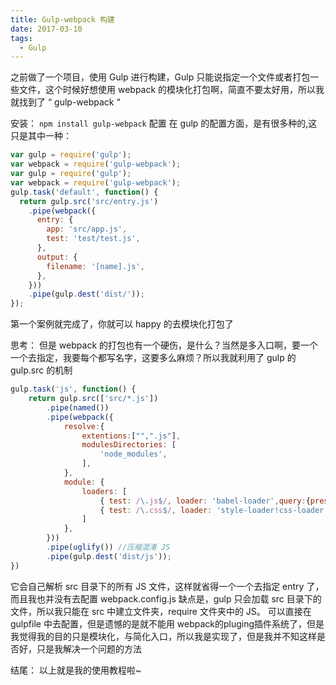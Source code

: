 ```yaml
---
title: Gulp-webpack 构建
date: 2017-03-10
tags:
  - Gulp
---
```


之前做了一个项目，使用 Gulp 进行构建，Gulp 只能说指定一个文件或者打包一些文件，这个时候好想使用 webpack 的模块化打包啊，简直不要太好用，所以我就找到了 “ gulp-webpack “

安装：
```npm install gulp-webpack```
配置
在 gulp 的配置方面，是有很多种的,这只是其中一种：
```javascript
var gulp = require('gulp');
var webpack = require('gulp-webpack');
var gulp = require('gulp');
var webpack = require('gulp-webpack');
gulp.task('default', function() {
  return gulp.src('src/entry.js')
    .pipe(webpack({
      entry: {
        app: 'src/app.js',
        test: 'test/test.js',
      },
      output: {
        filename: '[name].js',
      },
    }))
    .pipe(gulp.dest('dist/'));
});
```
第一个案例就完成了，你就可以 happy 的去模块化打包了

思考：
但是 webpack 的打包也有一个硬伤，是什么？当然是多入口啊，要一个一个去指定，我要每个都写名字，这要多么麻烦？所以我就利用了 gulp 的 gulp.src 的机制

```javascript
gulp.task('js', function() {
    return gulp.src(['src/*.js'])
        .pipe(named())
        .pipe(webpack({
            resolve:{
                extentions:["",".js"],
                modulesDirectories: [
                    'node_modules',
                ],
            },
            module: {
                loaders: [
                    { test: /\.js$/, loader: 'babel-loader',query:{presets:['es2015']}},
                    { test: /\.css$/, loader: 'style-loader!css-loader' }
                ]
            },
        }))
        .pipe(uglify()) //压缩混淆 JS
        .pipe(gulp.dest('dist/js'));
})
```
它会自己解析 src 目录下的所有 JS 文件，这样就省得一个一个去指定 entry 了，而且我也并没有去配置 webpack.config.js
缺点是，gulp 只会加载 src 目录下的文件，所以我只能在 src 中建立文件夹，require 文件夹中的 JS。
可以直接在 gulpfile 中去配置，但是遗憾的是就不能用 webpack的pluging插件系统了，但是我觉得我的目的只是模块化，与简化入口，所以我是实现了，但是我并不知这样是否好，只是我解决一个问题的方法

结尾：
以上就是我的使用教程啦~
